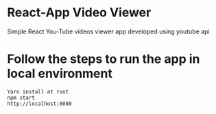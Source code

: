 # React-App Video Viewer
  Simple React You-Tube videos viewer app developed using youtube api

# Follow the steps to run the app in local environment

    Yarn install at root
    npm start
    http://localhost:8080
